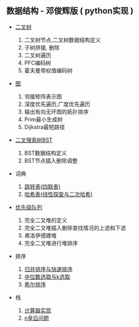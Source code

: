 数据结构 - 邓俊辉版 ( python实现 )
-----------

- [二叉树](http://nbviewer.jupyter.org/github/lj72808up/datastruct/blob/master/bintree/1-BinaryTree.ipynb)   
  1. 二叉树节点,二叉树数据结构定义  
  2. 子树拼接, 删除
  3. 二叉树遍历
  3. PFC编码树
  4. 霍夫曼带权值编码树

- [图](http://nbviewer.jupyter.org/github/lj72808up/datastruct/blob/d5a96cacce66080b1df413972625f19c8a88b9d9/graphy/graphy.ipynb) 
  1. 邻接矩阵表示图
  2. 深度优先遍历,广度优先遍历
  3. 输出有向无环图的拓扑排序
  3. Prim最小生成树
  4. Dijkstra最短路径

- [二叉搜索树BST](http://nbviewer.jupyter.org/github/lj72808up/datastruct/blob/d5a96cacce66080b1df413972625f19c8a88b9d9/searchtree/BST.ipynb)
  1. BST数据结构定义
  2. BST节点插入删除调整

- 词典   
  1. [跳转表(四联表)](http://nbviewer.jupyter.org/github/lj72808up/datastruct/blob/d5a96cacce66080b1df413972625f19c8a88b9d9/directionary/skiplist.ipynb)
  2. [哈希表(线性探查与二次哈希)](http://nbviewer.jupyter.org/github/lj72808up/datastruct/blob/d5a96cacce66080b1df413972625f19c8a88b9d9/directionary/HashTable.ipynb)

- [优先级队列](http://nbviewer.jupyter.org/github/lj72808up/datastruct/blob/d5a96cacce66080b1df413972625f19c8a88b9d9/priorityqueue/%E4%BC%98%E5%85%88%E7%BA%A7%E9%98%9F%E5%88%97.ipynb)
  1. 完全二叉堆的定义
  2. 完全二叉堆插入删除查找情况的上滤和下滤
  3. 弗洛伊德建堆
  4. 完全二叉堆进行堆排序

- 排序  
  1. [归并排序与快速排序](http://nbviewer.jupyter.org/github/lj72808up/datastruct/blob/d5a96cacce66080b1df413972625f19c8a88b9d9/sort/1-%E5%BD%92%E5%B9%B6%E6%8E%92%E5%BA%8F%E4%B8%8E%E5%BF%AB%E9%80%9F%E6%8E%92%E5%BA%8F.ipynb) 
  2. [中位数选取与k选取]()
  3. [希尔排序]()

- 栈 
  1. [计算器实现]() 
  2. [n皇后问题]()
